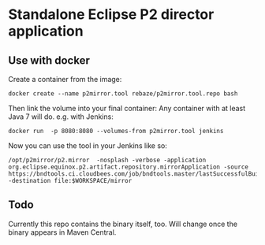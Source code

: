 # Standalone Eclipse P2 director application

## Use with docker
Create a container from the image:
    
    docker create --name p2mirror.tool rebaze/p2mirror.tool.repo bash
    
Then link the volume into your final container: 
Any container with at least Java 7 will do.
e.g. with Jenkins:
    
    docker run  -p 8080:8080 --volumes-from p2mirror.tool jenkins

Now you can use the tool in your Jenkins like so:
    
    /opt/p2mirror/p2.mirror  -nosplash -verbose -application org.eclipse.equinox.p2.artifact.repository.mirrorApplication -source https://bndtools.ci.cloudbees.com/job/bndtools.master/lastSuccessfulBuild/artifact/build/generated/p2 -destination file:$WORKSPACE/mirror
  
## Todo
Currently this repo contains the binary itself, too. Will change once the binary appears in Maven Central.
